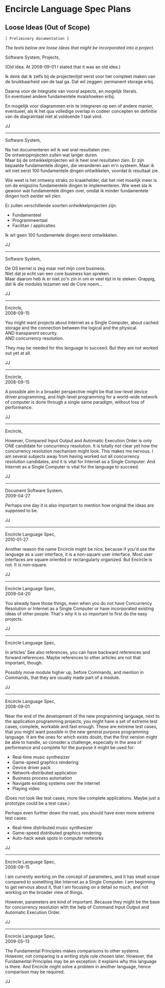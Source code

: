 ﻿Encircle Language Spec Plans
============================

Loose Ideas (Out of Scope)
--------------------------

`[ Preliminary documentation ]`

*The texts below are loose ideas that might be incorporated into a project.*

Software System, Projects,

(Old idea. At 2008-09-01 I stated that it was an old idea.)

Ik denk dat ik zelfs bij de projectenlijst eerst voor het compleet maken van de bruikbaarheid van de taal ga. Dat wil zeggen: permanent storage erbij.

Daarna voor de integratie van vooral aspects, en mogelijk literals.  
En eventueel andere fundamentele invalshoeken erbij.

En mogelijk voor diagrammen erin te integreren op een of andere manier, eventueel, als ik het qua volledige overlap in codeer concepten en definitie van de diagramtaal niet al voldoende 1 taal vind.

JJ

-----

Software System,

Na het documenteren wil ik wel snel resultaten zien.  
De ontwerpprojecten zullen wat langer duren.  
Maar bij de ontwikkelprojecten wil ik heel snel resultaten zien. Er zijn bepaalde fundamentele dingen, die veranderen aan m'n systeem. Maar ik wil niet eerst 100 fundamentele dingen ontwikkelen, voordat ik resultaat zie.

Wie weet is het ontwerp straks zo kraakhelder, dat het niet moeilijk meer is om de enigszins fundamentele dingen te implementeren. Wie weet sla ik gewoon wat fundamentele dingen over, omdat ik minder fundamentele dingen toch eerder wil zien.

Er zullen verschillende soorten ontwikkelprojecten zijn:

- Fundamenteel
- Programmeertaal
- Facilitair / applicaties

Ik wil geen 100 fundamentele dingen eerst ontwikkelen.

JJ

-----

Software System,

De OS kernel is zeg maar niet mijn core business.  
Niet dat je echt van een core business kan spreken.  
Maar daarom heb ik er niet zo'n zin in om er veel tijd in te steken. Grappig, dat ik die modules tezamen wel de Core noem...

JJ

-----

Encircle,  
2008-09-15

You might want projects about Internet as a Single Computer, about cached storage and the connection between the logical and the physical.  
AND transparent security.  
AND concurrency resolution.

They may be needed for this language to succeed. But they are not worked out yet at all.

JJ

-----

Encircle,  
2008-09-15

A possible aim in a broader perspective might be that low-level device driver programming, and high-level programming for a world-wide network of computer is done through a single same paradigm, without loss of performance.

JJ

-----

Encircle,

However, Compared Input Output and Automatic Execution Order is only ONE candidate for concurrency resolution. It is totally not clear yet how the concurrency resolution mechanism might look. This makes me nervous. I am several subjects away from having worked out all concurrency resolution candidates, and it is vital for Internet as a Single Computer. And Internet as a Single Computer is vital for the language to succeed.

JJ

-----

Document Software System,  
2009-04-27

Perhaps one day it is also important to mention how original the ideas are supposed to be.

JJ

-----

Encircle Language Spec,  
2010-01-27

Another reason the name Encircle might be nice, because if you'd use the language as a user interface, it is a non-square user interface. Most user interfaces are square oriented or rectangularly organized. But Encircle is not. It is non-square.

JJ

-----

Encircle Language Spec,  
2009-04-20

You already have those things, even when you do not have Concurrency Resolution or Internet as a Single Computer or have incorporated existing ideas of other people. That's why it is so important to first do the easy projects.

JJ

-----

Encircle Language Spec,

In articles’ See also references, you can have backward references and forward references. Maybe references to other articles are not that important, though.

Possibly move module higher up, before Commands, and mention in Commands, that they are usually made part of a module.

JJ

-----

Encircle Language Spec,  
2008-09-01

Near the end of the development of the new programming language, next to the application programming projects, you might have a set of extreme test cases, complete, workable and fast enough. These are extreme test cases, that you might want possible in the new general purpose programming language.
It are the ones for which exists doubt, that the first version might be able to handle, so consider a challenge, especially in the area of performance and complete for the purpose it might be used for:

- Real-time music synthesizer
- Game-speed graphics rendering
- Device driver pack
- Network-distributed application
- Business process automation
- Navigate existing systems over the internet
- Playing video

(Does not look like test cases, more like complete applications. Maybe just a prototype could be a test case.)

Perhaps even further down the road, you should have even more extreme test cases:

- Real-time distributed music synthesizer
- Game-speed distributed graphics rendering
- Auto-hack weak spots in computer networks

JJ

-----

Encircle Language Spec,  
2008-09-15

I am currently working on the concept of parameters, and it has small scope compared to something like Internet as a Single Computer. I am beginning to get nervous about it, that I am focusing on a detail so much, and not working on the broader view of things.

However, parameters are kind of important. Because they might be the base for concurrency resolution with the help of Command Input Output and Automatic Execution Order.

JJ

-----

Encircle Language Spec,  
2009-05-13

The Fundamental Principles makes comparisons to other systems. However, not comparing is a writing style rule chosen later. However, the Fundamental Principles may be an exception: it explains why this language is there. And Encircle might solve a problem in another language, hence comparison may be required.

JJ